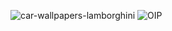 ![car-wallpapers-lamborghini](https://user-images.githubusercontent.com/67837439/86557531-9b460d80-bf80-11ea-8149-c949f98bb732.jpg)
![OIP](https://user-images.githubusercontent.com/67837439/86557912-eb719f80-bf81-11ea-852e-8c34df1e33d3.jpg)
